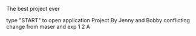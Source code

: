 The best project ever

type "START" to open application
Project By Jenny and Bobby
conflicting change from maser and exp
1
2
A
